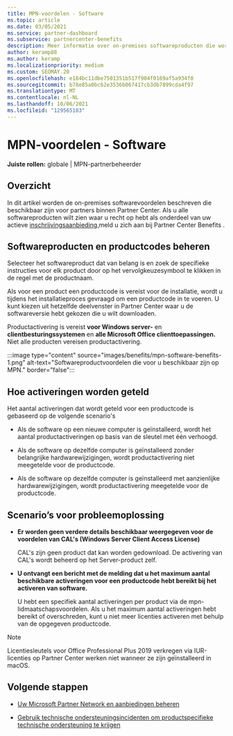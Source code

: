```yaml
---
title: MPN-voordelen - Software
ms.topic: article
ms.date: 03/05/2021
ms.service: partner-dashboard
ms.subservice: partnercenter-benefits
description: Meer informatie over on-premises softwareproducten die worden aangeboden als Microsoft Partner Network (MPN)-voordelen
author: keramp88
ms.author: keramp
ms.localizationpriority: medium
ms.custom: SEOMAY.20
ms.openlocfilehash: e184bc11dbe7501351b517f904f0169af5a934f0
ms.sourcegitcommit: b78e85a0bc62e3536b067417cb3db7899cda4f97
ms.translationtype: MT
ms.contentlocale: nl-NL
ms.lasthandoff: 10/06/2021
ms.locfileid: "129565183"
---
```

# <a name="mpn-benefits---software"></a>MPN-voordelen - Software

**Juiste rollen:** globale | MPN-partnerbeheerder

## <a name="overview"></a>Overzicht

In dit artikel worden de on-premises softwarevoordelen beschreven die beschikbaar zijn voor partners binnen Partner Center. Als u alle softwareproducten wilt zien waar u recht op hebt als onderdeel van uw actieve [inschrijvingsaanbieding,](https://partner.microsoft.com/dashboard/mpn/membership/benefits/software)meld u zich aan bij Partner Center Benefits .

## <a name="manage-software-products-and-product-keys"></a>Softwareproducten en productcodes beheren

Selecteer het softwareproduct dat van belang is en zoek de specifieke instructies voor elk product door op het vervolgkeuzesymbool te klikken in de regel met de productnaam.

Als voor een product een productcode is vereist voor de installatie, wordt u tijdens het installatieproces gevraagd om een productcode in te voeren. U kunt kiezen uit hetzelfde deelvenster in Partner Center waar u de softwareversie hebt gekozen die u wilt downloaden.

Productactivering is vereist **voor Windows server-** en **clientbesturingssystemen** en **alle Microsoft Office clienttoepassingen.** Niet alle producten vereisen productactivering.

:::image type="content" source="images/benefits/mpn-software-benefits-1.png" alt-text="Softwareproductvoordelen die voor u beschikbaar zijn op MPN." border="false":::

## <a name="how-activations-are-counted"></a>Hoe activeringen worden geteld

Het aantal activeringen dat wordt geteld voor een productcode is gebaseerd op de volgende scenario's

- Als de software op een nieuwe computer is geïnstalleerd, wordt het aantal productactiveringen op basis van de sleutel met één verhoogd.

- Als de software op dezelfde computer is geïnstalleerd zonder belangrijke hardwarewijzigingen, wordt productactivering niet meegetelde voor de productcode.

- Als de software op dezelfde computer is geïnstalleerd met aanzienlijke hardwarewijzigingen, wordt productactivering meegetelde voor de productcode.

## <a name="troubleshooting-scenarios"></a>Scenario’s voor probleemoplossing

- **Er worden geen verdere details beschikbaar weergegeven voor de voordelen van CAL's (Windows Server Client Access License)**

    CAL's zijn geen product dat kan worden gedownload. De activering van CAL's wordt beheerd op het Server-product zelf.

- **U ontvangt een bericht met de melding dat u het maximum aantal beschikbare activeringen voor een productcode hebt bereikt bij het activeren van software.**

    U hebt een specifiek aantal activeringen per product via de mpn-lidmaatschapsvoordelen. Als u het maximum aantal activeringen hebt bereikt of overschreden, kunt u niet meer licenties activeren met behulp van de opgegeven productcode.

 > [!Note]
 > Licentiesleutels voor Office Professional Plus 2019 verkregen via IUR-licenties op Partner Center werken niet wanneer ze zijn geïnstalleerd in macOS.

 ## <a name="next-steps"></a>Volgende stappen

- [Uw Microsoft Partner Network en aanbiedingen beheren](manage-your-partner-network-benefits.md)

- [Gebruik technische ondersteuningsincidenten om productspecifieke technische ondersteuning te krijgen](mpn-benefits-technical-support.md)
